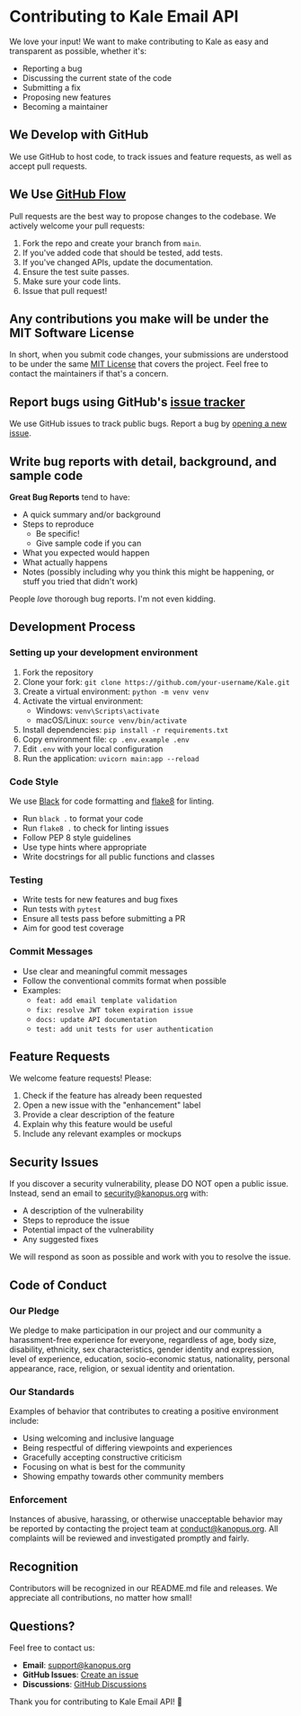 # Contributing to Kale Email API

We love your input! We want to make contributing to Kale as easy and transparent as possible, whether it's:

- Reporting a bug
- Discussing the current state of the code
- Submitting a fix
- Proposing new features
- Becoming a maintainer

## We Develop with GitHub

We use GitHub to host code, to track issues and feature requests, as well as accept pull requests.

## We Use [GitHub Flow](https://guides.github.com/introduction/flow/index.html)

Pull requests are the best way to propose changes to the codebase. We actively welcome your pull requests:

1. Fork the repo and create your branch from `main`.
2. If you've added code that should be tested, add tests.
3. If you've changed APIs, update the documentation.
4. Ensure the test suite passes.
5. Make sure your code lints.
6. Issue that pull request!

## Any contributions you make will be under the MIT Software License

In short, when you submit code changes, your submissions are understood to be under the same [MIT License](http://choosealicense.com/licenses/mit/) that covers the project. Feel free to contact the maintainers if that's a concern.

## Report bugs using GitHub's [issue tracker](https://github.com/Kanopusdev/Kale/issues)

We use GitHub issues to track public bugs. Report a bug by [opening a new issue](https://github.com/Kanopusdev/Kale/issues/new).

## Write bug reports with detail, background, and sample code

**Great Bug Reports** tend to have:

- A quick summary and/or background
- Steps to reproduce
  - Be specific!
  - Give sample code if you can
- What you expected would happen
- What actually happens
- Notes (possibly including why you think this might be happening, or stuff you tried that didn't work)

People *love* thorough bug reports. I'm not even kidding.

## Development Process

### Setting up your development environment

1. Fork the repository
2. Clone your fork: `git clone https://github.com/your-username/Kale.git`
3. Create a virtual environment: `python -m venv venv`
4. Activate the virtual environment:
   - Windows: `venv\Scripts\activate`
   - macOS/Linux: `source venv/bin/activate`
5. Install dependencies: `pip install -r requirements.txt`
6. Copy environment file: `cp .env.example .env`
7. Edit `.env` with your local configuration
8. Run the application: `uvicorn main:app --reload`

### Code Style

We use [Black](https://black.readthedocs.io/) for code formatting and [flake8](https://flake8.pycqa.org/) for linting.

- Run `black .` to format your code
- Run `flake8 .` to check for linting issues
- Follow PEP 8 style guidelines
- Use type hints where appropriate
- Write docstrings for all public functions and classes

### Testing

- Write tests for new features and bug fixes
- Run tests with `pytest`
- Ensure all tests pass before submitting a PR
- Aim for good test coverage

### Commit Messages

- Use clear and meaningful commit messages
- Follow the conventional commits format when possible
- Examples:
  - `feat: add email template validation`
  - `fix: resolve JWT token expiration issue`
  - `docs: update API documentation`
  - `test: add unit tests for user authentication`

## Feature Requests

We welcome feature requests! Please:

1. Check if the feature has already been requested
2. Open a new issue with the "enhancement" label
3. Provide a clear description of the feature
4. Explain why this feature would be useful
5. Include any relevant examples or mockups

## Security Issues

If you discover a security vulnerability, please DO NOT open a public issue. Instead, send an email to security@kanopus.org with:

- A description of the vulnerability
- Steps to reproduce the issue
- Potential impact of the vulnerability
- Any suggested fixes

We will respond as soon as possible and work with you to resolve the issue.

## Code of Conduct

### Our Pledge

We pledge to make participation in our project and our community a harassment-free experience for everyone, regardless of age, body size, disability, ethnicity, sex characteristics, gender identity and expression, level of experience, education, socio-economic status, nationality, personal appearance, race, religion, or sexual identity and orientation.

### Our Standards

Examples of behavior that contributes to creating a positive environment include:

- Using welcoming and inclusive language
- Being respectful of differing viewpoints and experiences
- Gracefully accepting constructive criticism
- Focusing on what is best for the community
- Showing empathy towards other community members

### Enforcement

Instances of abusive, harassing, or otherwise unacceptable behavior may be reported by contacting the project team at conduct@kanopus.org. All complaints will be reviewed and investigated promptly and fairly.

## Recognition

Contributors will be recognized in our README.md file and releases. We appreciate all contributions, no matter how small!

## Questions?

Feel free to contact us:

- **Email**: support@kanopus.org
- **GitHub Issues**: [Create an issue](https://github.com/Kanopusdev/Kale/issues/new)
- **Discussions**: [GitHub Discussions](https://github.com/Kanopusdev/Kale/discussions)

Thank you for contributing to Kale Email API! 🚀
